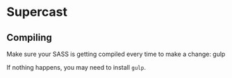 # Supercast


## Compiling
Make sure your SASS is getting compiled every time to make a change:
    gulp

If nothing happens, you may need to install `gulp`.
